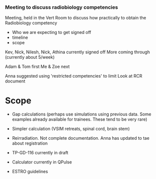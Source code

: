 ### Meeting to discuss radiobiology competencies

Meeting, held in the Vert Room to discuss how practically to obtain the Radiobiology competency

- Who  we are expecting to get signed off
- timeline
- scope

Kev, Nick, Nilesh, Nick, Athina currently signed off
More coming through (currently about 5/week)

Adam & Tom first
Me & Zoe next


Anna suggested using 'restricted competencies' to limit 
Look at RCR document

 # Scope
-  Gap calculations (perhaps use simulations using previous data. Some examples already available for trainees. These tend to be very rare)
-  Simpler calculation (VSIM retreats, spinal cord, brain stem)

- Reirradiation. Not complete documentation. Anna has updated to tae about registration
- TP-GD-116 currently in draft
- Calculator currently in QPulse

- ESTRO guidelines

